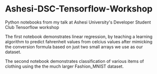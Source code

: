 # Ashesi-DSC-Tensorflow-Workshop
Python notebooks from my talk at Ashesi University's Developer Student Club Tensorflow workshop

The first notebook demonstrates linear regression, by teaching a learning algorithm to predict fahrenheit values from celcius values 
after mimicking the conversion formula based on just two small arrays we use as our dataset.

The second notebook demonstrates classification of various items of clothing using the the much larger Fashion_MNIST dataset.
